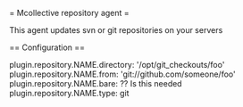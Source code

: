 = Mcollective repository agent =

This agent updates svn or git repositories on your servers

== Configuration ==

plugin.repository.NAME.directory: '/opt/git_checkouts/foo'
plugin.repository.NAME.from: 'git://github.com/someone/foo'
plugin.repository.NAME.bare: ?? Is this needed
plugin.repository.NAME.type: git

